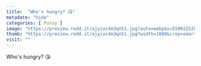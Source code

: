 ```yaml
---
title:  "Who's hungry? 😘"
metadate: "hide"
categories: [ Pussy ]
image: "https://preview.redd.it/ajyixc4m3qn51.jpg?auto=webp&s=559022520b8a25a7e2d072ff94fc9c16ea123341"
thumb: "https://preview.redd.it/ajyixc4m3qn51.jpg?width=1080&crop=smart&auto=webp&s=b034566259eaf6a93e6fdd0106cb959a39424199"
visit: ""
---
```

Who's hungry? 😘
